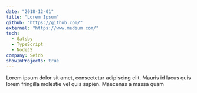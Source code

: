 ```yaml
---
date: "2018-12-01"
title: "Lorem Ipsum"
github: "https://github.com/"
external: "https://www.medium.com/"
tech:
  - Gatsby
  - TypeScript
  - NodeJS
company: Seido
showInProjects: true
---
```


Lorem ipsum dolor sit amet, consectetur adipiscing elit. Mauris id lacus quis lorem fringilla molestie vel quis sapien. Maecenas a massa quam
